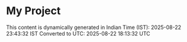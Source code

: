 # My Project

This content is dynamically generated in Indian Time (IST): 2025-08-22 23:43:32 IST
Converted to UTC: 2025-08-22 18:13:32 UTC

